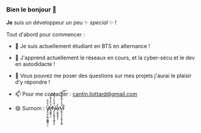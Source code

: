 ### Bien le bonjour 👋


**Je** suis un développeur un peu ✨ _special_ ✨ !

Tout d'abord pour commencer :

- 🔭 Je suis actuellement étudiant en BTS en alternance ! 
- 🌱 J'apprend actuellement le réseaux en cours, et la cyber-sécu et le dev en autodidacte !
- 💬 Vous pouvez me poser des questions sur mes projets j'aurai le plaisir d'y répondre !
- 📫 Pour me contacter : cantin.liottard@gmail.com

- 😄 Surnom :    V̸̡͈̠̺͕̖͇͕͇̻̳͔̦̎̇̐̐̂ͅė̵̛̛͉̲͇̭̹͙́̑̈̋̉͛̆̄̍͘͝͝N̶̡̛̞̫͕̲̱̞̟̼̫͚͉̯̍́̄͐̉̾̈́́ͅỏ̵̜̮͚̯̫̝̬̖̩̾M̷̛̛̰͈̥̰̣͈͎̝͍̬͙̖͇͒̐̍̒͌̀͌̂̿̚͠͝
